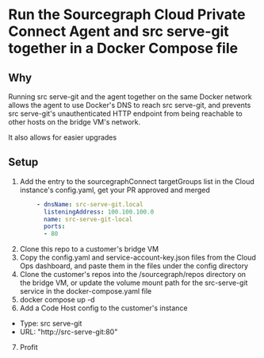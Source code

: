 # Run the Sourcegraph Cloud Private Connect Agent and src serve-git together in a Docker Compose file

## Why
Running src serve-git and the agent together on the same Docker network allows the agent to use Docker's DNS to reach src serve-git, and prevents src serve-git's unauthenticated HTTP endpoint from being reachable to other hosts on the bridge VM's network.

It also allows for easier upgrades

## Setup
1. Add the entry to the sourcegraphConnect targetGroups list in the Cloud instance's config.yaml, get your PR approved and merged
```yaml
        - dnsName: src-serve-git.local
          listeningAddress: 100.100.100.0
          name: src-serve-git-local
          ports:
          - 80
```
2. Clone this repo to a customer's bridge VM
3. Copy the config.yaml and service-account-key.json files from the Cloud Ops dashboard, and paste them in the files under the config directory
4. Clone the customer's repos into the /sourcegraph/repos directory on the bridge VM, or update the volume mount path for the src-serve-git service in the docker-compose.yaml file
5. docker compose up -d
6. Add a Code Host config to the customer's instance
 - Type: src serve-git
 - URL: "http://src-serve-git:80"
7. Profit
